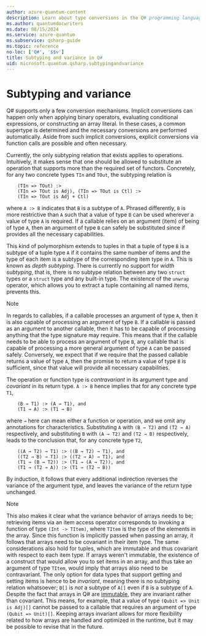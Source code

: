 ```yaml
---
author: azure-quantum-content
description: Learn about type conversions in the Q# programming language.
ms.author: quantumdocwriters
ms.date: 08/15/2024
ms.service: azure-quantum
ms.subservice: qsharp-guide
ms.topic: reference
no-loc: ['Q#', '$$v']
title: Subtyping and variance in Q#
uid: microsoft.quantum.qsharp.subtypingandvariance
---
```


# Subtyping and variance

Q# supports only a few conversion mechanisms. Implicit conversions can happen only when applying binary operators, evaluating conditional expressions, or constructing an array literal. In these cases, a common supertype is determined and the necessary conversions are performed automatically. Aside from such implicit conversions, explicit conversions via function calls are possible and often necessary.

Currently, the only subtyping relation that exists applies to operations. Intuitively, it makes sense that one should be allowed to substitute an operation that supports more than the required set of functors. Concretely, for any two concrete types `TIn` and `TOut`, the subtyping relation is

```
    (TIn => TOut) :>
    (TIn => TOut is Adj), (TIn => TOut is Ctl) :>
    (TIn => TOut is Adj + Ctl)
```

where `A :> B` indicates that `B` is a subtype of `A`. Phrased differently, `B` is more restrictive than `A` such that a value of type `B` can be used wherever a value of type `A` is required. If a callable relies on an argument (item) of being of type `A`, then an argument of type `B` can safely be substituted since if provides all the necessary capabilities.

This kind of polymorphism extends to tuples in that a tuple of type `B` is a subtype of a tuple type `A` if it contains the same number of items and the type of each item is a subtype of the corresponding item type in `A`. This is known as *depth subtyping*. There is currently no support for *width subtyping*, that is, there is no subtype relation between any two `struct` types or a `struct` type and any built-in type. The existence of the `unwrap` operator, which allows you to extract a tuple containing all named items, prevents this.  

>[!NOTE]
>In regards to callables, if a callable processes an argument of type `A`, then it is also capable of processing an argument of type `B`. If a callable is passed as an argument to another callable, then it has to be capable of processing anything that the type signature may require. This means that if the callable needs to be able to process an argument of type `B`, any callable that is capable of processing a more general argument of type `A` can be passed safely. Conversely, we expect that if we require that the passed callable returns a value of type `A`, then the promise to return a value of type `B` is sufficient, since that value will provide all necessary capabilities.

The operation or function type is *contravariant* in its argument type and *covariant* in its return type. `A :> B` hence implies that for any concrete type `T1`,

```
    (B → T1) :> (A → T1), and
    (T1 → A) :> (T1 → B) 
```

where `→` here can mean either a function or operation, and we omit any annotations for characteristics.
Substituting `A` with `(B → T2)` and `(T2 → A)` respectively,
and substituting `B` with `(A → T2)` and `(T2 → B)` respectively, leads to the conclusion that, for any concrete type `T2`,

```
    ((A → T2) → T1) :> ((B → T2) → T1), and
    ((T2 → B) → T1) :> ((T2 → A) → T1), and
    (T1 → (B → T2)) :> (T1 → (A → T2)), and
    (T1 → (T2 → A)) :> (T1 → (T2 → B)) 
```

By induction, it follows that every additional indirection reverses the variance of the argument type, and leaves the variance of the return type unchanged.

>[!NOTE]
>This also makes it clear what the variance behavior of arrays needs to be; retrieving items via an item access operator corresponds to invoking a function of type `(Int -> TItem)`, where `TItem` is the type of the elements in the array. Since this function is implicitly passed when passing an array, it follows that arrays need to be covariant in their item type. The same considerations also hold for tuples, which are immutable and thus covariant with respect to each item type.
>If arrays weren't immutable, the existence of a construct that would allow you to set items in an array, and thus take an argument of type `TItem`, would imply that arrays also need to be contravariant. The only option for data types that support getting and setting items is hence to be *invariant*, meaning there is no subtyping relation whatsoever; `B[]` is *not* a subtype of `A[]` even if `B` is a subtype of `A`. Despite the fact that arrays in Q# are [immutable](xref:microsoft.quantum.qsharp.immutability#immutability), they are invariant rather than covariant. This means, for example, that a value of type `(Qubit => Unit is Adj)[]` cannot be passed to a callable that requires an argument of type `(Qubit => Unit)[]`.
Keeping arrays invariant allows for more flexibility related to how arrays are handled and optimized in the runtime, but it may be possible to revise that in the future.
